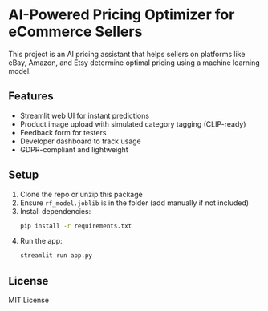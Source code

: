 #  AI-Powered Pricing Optimizer for eCommerce Sellers

This project is an AI pricing assistant that helps sellers on platforms like eBay, Amazon, and Etsy determine optimal pricing using a machine learning model.

## Features
- Streamlit web UI for instant predictions
- Product image upload with simulated category tagging (CLIP-ready)
- Feedback form for testers
- Developer dashboard to track usage
- GDPR-compliant and lightweight

## Setup
1. Clone the repo or unzip this package
2. Ensure `rf_model.joblib` is in the folder (add manually if not included)
3. Install dependencies:
   ```bash
   pip install -r requirements.txt
   ```
4. Run the app:
   ```bash
   streamlit run app.py
   ```

## License
MIT License
